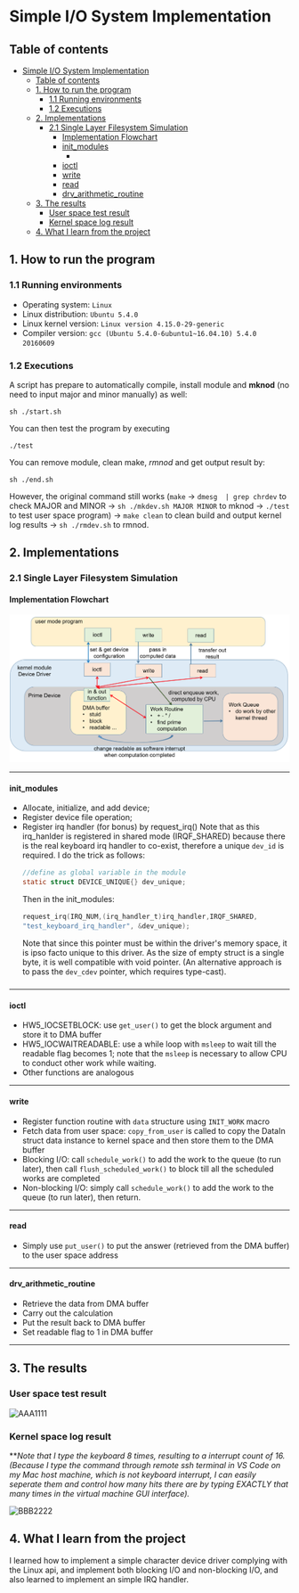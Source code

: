 # Simple I/O System Implementation

## Table of contents
- [Simple I/O System Implementation](#simple-io-system-implementation)
  - [Table of contents](#table-of-contents)
  - [1. How to run the program](#1-how-to-run-the-program)
    - [1.1 Running environments](#11-running-environments)
    - [1.2 Executions](#12-executions)
  - [2. Implementations](#2-implementations)
    - [2.1 Single Layer Filesystem Simulation](#21-single-layer-filesystem-simulation)
      - [Implementation Flowchart](#implementation-flowchart)
      - [init_modules](#init_modules)
        - [](#)
      - [ioctl](#ioctl)
      - [write](#write)
      - [read](#read)
      - [drv_arithmetic_routine](#drv_arithmetic_routine)
  - [3. The results](#3-the-results)
    - [User space test result](#user-space-test-result)
    - [Kernel space log result](#kernel-space-log-result)
  - [4. What I learn from the project](#4-what-i-learn-from-the-project)


## 1. How to run the program
### 1.1 Running environments
* Operating system: ```Linux```
* Linux distribution: ```Ubuntu 5.4.0```
* Linux kernel version: ```Linux version 4.15.0-29-generic```
* Compiler version: ```gcc (Ubuntu 5.4.0-6ubuntu1~16.04.10) 5.4.0 20160609```

### 1.2 Executions
A script has prepare to automatically compile, install module and **mknod** (no need to input major and minor manually) as well:
```shell
sh ./start.sh
```
You can then test the program by executing
```shell
./test
```

You can remove module, clean make, *rmnod* and get output result by:
```shell
sh ./end.sh
```
However, the original command still works (```make``` -> ```dmesg 
| grep chrdev``` to check MAJOR and MINOR -> ```sh ./mkdev.sh MAJOR MINOR``` to mknod -> ```./test``` to test user space program) -> ```make clean``` to clean build and output kernel log results -> ```sh ./rmdev.sh``` to rmnod.

## 2. Implementations
### 2.1 Single Layer Filesystem Simulation

#### Implementation Flowchart

 ![flow_chart](https://raw.githubusercontent.com/BrandoZhang/Operating-System/master/README.assets/image-20181211232810112.png)

***
#### init_modules
* Allocate, initialize, and add device;
* Register device file operation;
* Register irq handler (for bonus) by request_irq()
  Note that as this irq_hanlder is registered in shared mode (IRQF_SHARED) because there is the real keyboard irq handler to co-exist, therefore a unique ```dev_id``` is required. I do the trick as follows:
  ```C
  //define as global variable in the module
  static struct DEVICE_UNIQUE{} dev_unique;
  ```
  Then in the init_modules:
  ```C
  request_irq(IRQ_NUM,(irq_handler_t)irq_handler,IRQF_SHARED,
  "test_keyboard_irq_handler", &dev_unique);
  ```
  Note that since this pointer must be within the driver's memory space, it is ipso facto unique to this driver. As the size of empty struct is a single byte, it is well compatible with void pointer. (An alternative approach is to pass the ```dev_cdev``` pointer, which requires type-cast).

##### 

***
#### ioctl
* HW5_IOCSETBLOCK: use ```get_user()``` to get the block argument and store it to DMA buffer
* HW5_IOCWAITREADABLE: use a while loop with ```msleep``` to wait till the readable flag becomes 1; note that the ```msleep``` is necessary to allow CPU to conduct other work while waiting.
* Other functions are analogous

***
#### write
* Register function routine with ```data``` structure using ```INIT_WORK``` macro
* Fetch data from user space: ```copy_from_user``` is called to copy the DataIn struct data instance to kernel space and then store them to the DMA buffer
* Blocking I/O: call ```schedule_work()``` to add the work to the queue (to run later), then call ```flush_scheduled_work()``` to block till all the scheduled works are completed
* Non-blocking I/O: simply call ```schedule_work()``` to add the work to the queue (to run later), then return.
***
#### read
* Simply use ```put_user()``` to put the answer (retrieved from the DMA buffer) to the user space address
***
#### drv_arithmetic_routine
* Retrieve the data from DMA buffer
* Carry out the calculation
* Put the result back to DMA buffer
* Set readable flag to 1 in DMA buffer

***


## 3. The results
### User space test result
![AAA1111](https://i.imgur.com/TJAv3EX.png)

### Kernel space log result
***Note that I type the keyboard 8 times, resulting to a interrupt count of 16. (Because I type the command through remote ssh terminal in VS Code on my Mac host machine, which is not keyboard interrupt, I can easily seperate them and control how many hits there are by typing EXACTLY that many times in the virtual machine GUI interface).*

![BBB2222](https://i.imgur.com/qog1BdG.png)

## 4. What I learn from the project
I learned how to implement a simple character device driver complying with the Linux api, and implement both blocking I/O and non-blocking I/O, and also learned to implement an simple IRQ handler.
